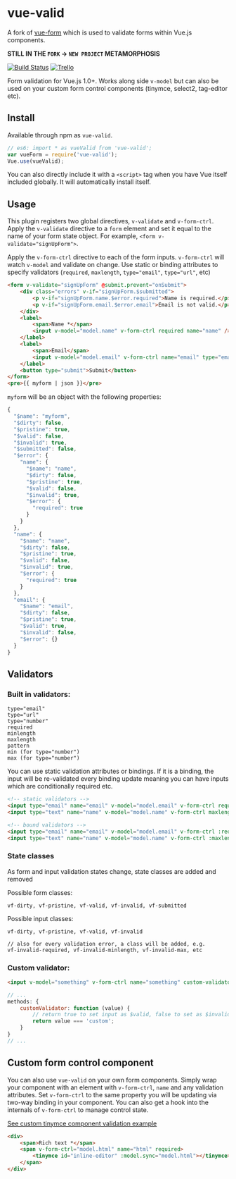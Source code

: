 # vue-valid

A fork of [vue-form](https://fergaldoyle/vue-form) which is used to validate forms within Vue.js components.

**STILL IN THE `FORK` -> `NEW PROJECT` METAMORPHOSIS**

[![Build Status](https://semaphoreci.com/api/v1/optick/vue-valid/branches/master/badge.svg)](https://semaphoreci.com/optick/vue-valid) [![Trello](https://img.shields.io/badge/trello-public-blue.svg?style=flat)](https://trello.com/b/v5G6HRcC/vue-valid)

Form validation for Vue.js 1.0+. Works along side `v-model` but can also be used on your custom form control components (tinymce, select2, tag-editor etc).

## Install

Available through npm as `vue-valid`.

```javascript
// es6: import * as vueValid from 'vue-valid';
var vueForm = require('vue-valid');
Vue.use(vueValid);
```

You can also directly include it with a `<script>` tag when you have Vue itself included globally. It will automatically install itself.

## Usage

This plugin registers two global directives, `v-validate` and `v-form-ctrl`. Apply the `v-validate` directive to a `form` element and set it equal to the name of your form state object. For example,
`<form v-validate="signUpForm">`.

Apply the `v-form-ctrl` directive to each of the form inputs. `v-form-ctrl` will watch `v-model` and validate on change. Use static or binding attributes to specify validators (`required`, `maxlength`, `type="email"`, `type="url"`, etc)

```html
<form v-validate="signUpForm" @submit.prevent="onSubmit">
    <div class="errors" v-if="signUpForm.$submitted">
        <p v-if="signUpForm.name.$error.required">Name is required.</p>
        <p v-if="signUpForm.email.$error.email">Email is not valid.</p>
    </div>
    <label>
        <span>Name *</span>
        <input v-model="model.name" v-form-ctrl required name="name" />
    </label>
    <label>
        <span>Email</span>
        <input v-model="model.email" v-form-ctrl name="email" type="email" />
    </label>
    <button type="submit">Submit</button>
</form>
<pre>{{ myform | json }}</pre>
```

`myform` will be an object with the following properties:

```javascript
{
  "$name": "myform",
  "$dirty": false,
  "$pristine": true,
  "$valid": false,
  "$invalid": true,
  "$submitted": false,
  "$error": {
    "name": {
      "$name": "name",
      "$dirty": false,
      "$pristine": true,
      "$valid": false,
      "$invalid": true,
      "$error": {
        "required": true
      }
    }
  },
  "name": {
    "$name": "name",
    "$dirty": false,
    "$pristine": true,
    "$valid": false,
    "$invalid": true,
    "$error": {
      "required": true
    }
  },
  "email": {
    "$name": "email",
    "$dirty": false,
    "$pristine": true,
    "$valid": true,
    "$invalid": false,
    "$error": {}
  }
}
```

## Validators

### Built in validators:

```
type="email"
type="url"
type="number"
required
minlength
maxlength
pattern
min (for type="number")
max (for type="number")
```

You can use static validation attributes or bindings. If it is a binding, the input will be re-validated every binding update meaning you can have inputs which are conditionally required etc.

```html
<!-- static validators -->
<input type="email" name="email" v-model="model.email" v-form-ctrl required />
<input type="text" name="name" v-model="model.name" v-form-ctrl maxlength="25" minlength="5" />

<!-- bound validators -->
<input type="email" name="email" v-model="model.email" v-form-ctrl :required="isRequired" />
<input type="text" name="name" v-model="model.name" v-form-ctrl :maxlength="maxLen" :minlength="minLen" />
```

### State classes

As form and input validation states change, state classes are added and removed

Possible form classes:

```
vf-dirty, vf-pristine, vf-valid, vf-invalid, vf-submitted
```

Possible input classes:

```
vf-dirty, vf-pristine, vf-valid, vf-invalid

// also for every validation error, a class will be added, e.g.
vf-invalid-required, vf-invalid-minlength, vf-invalid-max, etc
```

### Custom validator:

```html
<input v-model="something" v-form-ctrl name="something" custom-validator="customValidator" />
```

```javascript
// ...
methods: {
    customValidator: function (value) {
        // return true to set input as $valid, false to set as $invalid
        return value === 'custom';
    }
}
// ...
```

## Custom form control component

You can also use `vue-valid` on your own form components. Simply wrap your component with an element with `v-form-ctrl`, `name` and any validation attributes. Set `v-form-ctrl` to the same property you will be updating via two-way binding in your component. You can also get a hook into the internals of `v-form-ctrl` to manage control state.

[See custom tinymce component validation example](https://github.com/optick/vue-valid/tree/master/example)

```html
<div>
    <span>Rich text *</span>
    <span v-form-ctrl="model.html" name="html" required>
        <tinymce id="inline-editor" :model.sync="model.html"></tinymce>
    </span>
</div>
```
